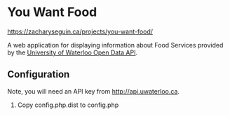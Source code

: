 # You Want Food

https://zacharyseguin.ca/projects/you-want-food/

A web application for displaying information about Food Services provided by the [University of Waterloo Open Data API](http://api.uwaterloo.ca).

## Configuration

Note, you will need an API key from http://api.uwaterloo.ca.

1. Copy config.php.dist to config.php
